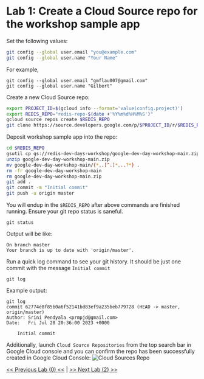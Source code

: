 # Lab 1: Create a Cloud Source repo for the workshop sample app

Set the following values:
```bash
git config --global user.email "you@example.com"
git config --global user.name "Your Name"
```

For example,

```
git config --global user.email "gmflau007@gmail.com"
git config --global user.name "Gilbert"
```

Create a new Cloud Source repo:
```bash
export PROJECT_ID=$(gcloud info --format='value(config.project)')
export REDIS_REPO="redis-repo-$(date +'%Y%m%d%H%M%S')"
gcloud source repos create $REDIS_REPO
git clone https://source.developers.google.com/p/$PROJECT_ID/r/$REDIS_REPO
```
Deposit workshop sample app into the repo:
```bash
cd $REDIS_REPO
gsutil cp gs://redis-dev-days-workshop/google-dev-day-workshop-main.zip .
unzip google-dev-day-workshop-main.zip
mv google-dev-day-workshop-main/{*,.[^.]*,..?*} .
rm -fr google-dev-day-workshop-main
rm google-dev-day-workshop-main.zip
git add .
git commit -m "Initial commit"
git push -u origin master
```
You will endup in the `$REDIS_REPO` after above commands are finished running.
Ensure your git repo status is saneful.

```
git status
```
Output will be like:
```
On branch master
Your branch is up to date with 'origin/master'.
```
Run a quick log command to see your git history. It should be just one commit with the message `Initial commit`
```
git log
```
Example output:
```
git log
commit 62774e8f85b0a6f52141bd83ef9a235beb779728 (HEAD -> master, origin/master)
Author: Srini Pendyala <prmpjd@gmail.com>
Date:   Fri Jul 28 20:36:00 2023 +0000

    Initial commit
```

Additionally, launch `Cloud Source Repositories` from the top search bar in Google Cloud console and you can confirm the repo has been successfully created in Google Cloud Console:
![Cloud Sources Repo](./img/Cloud_Sources_Repo.png)

[<< Previous Lab (0) <<](../lab0/README.md)     |      [>> Next Lab (2) >>](../lab2/README.md)
